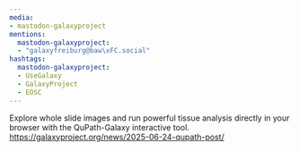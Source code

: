 ```yaml
---
media:
- mastodon-galaxyproject
mentions:
  mastodon-galaxyproject:
  - "galaxyfreiburg@baw\xFC.social"
hashtags:
  mastodon-galaxyproject:
  - UseGalaxy
  - GalaxyProject
  - EOSC
---
```

Explore whole slide images and run powerful tissue analysis directly in your browser with the QuPath-Galaxy interactive tool.
https://galaxyproject.org/news/2025-06-24-qupath-post/